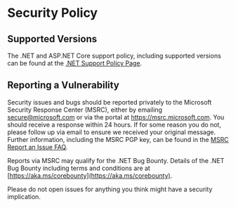 # Security Policy

## Supported Versions

The .NET and ASP.NET Core support policy, including supported versions can be found at the [.NET Support Policy Page](https://dotnet.microsoft.com/platform/support/policy/dotnet-core).

## Reporting a Vulnerability

Security issues and bugs should be reported privately to the Microsoft Security Response Center (MSRC), either by emailing secure@microsoft.com or via the portal at https://msrc.microsoft.com.
You should receive a response within 24 hours. If for some reason you do not, please follow up via email to ensure we received your
original message. Further information, including the MSRC PGP key, can be found in the [MSRC Report an Issue FAQ](https://www.microsoft.com/msrc/faqs-report-an-issue).

Reports via MSRC may qualify for the .NET Bug Bounty. Details of the .NET Bug Bounty including terms and conditions are at [https://aka.ms/corebounty](https://aka.ms/corebounty).

Please do not open issues for anything you think might have a security implication.

